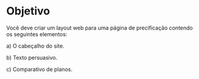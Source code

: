 # Objetivo

Você deve criar um layout web para uma página de precificação contendo os seguintes elementos:

a) O cabeçalho do site.

b) Texto persuasivo.

c) Comparativo de planos.




